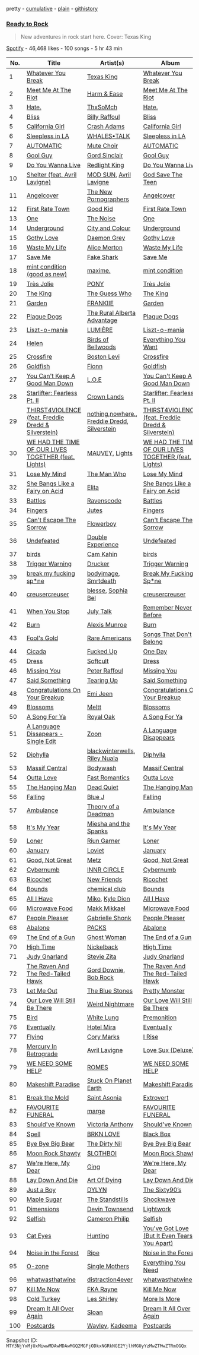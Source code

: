 pretty - [cumulative](/playlists/cumulative/37i9dQZF1DX34lqLRYWFxq.md) - [plain](/playlists/plain/37i9dQZF1DX34lqLRYWFxq) - [githistory](https://github.githistory.xyz/mackorone/spotify-playlist-archive/blob/main/playlists/plain/37i9dQZF1DX34lqLRYWFxq)

### [Ready to Rock](https://open.spotify.com/playlist/37i9dQZF1DX34lqLRYWFxq)

> New adventures in rock start here\. Cover: Texas King

[Spotify](https://open.spotify.com/user/spotify) - 46,468 likes - 100 songs - 5 hr 43 min

| No. | Title | Artist(s) | Album | Length |
|---|---|---|---|---|
| 1 | [Whatever You Break](https://open.spotify.com/track/2lbbnBFUI01HUt8P2zwohA) | [Texas King](https://open.spotify.com/artist/55GkrWxCOER93qGLMiX2cj) | [Whatever You Break](https://open.spotify.com/album/1yAcgprQYnkpyVHLSRWweb) | 3:06 |
| 2 | [Meet Me At The Riot](https://open.spotify.com/track/0NP5LPoZBL3MynRu4wr7Gc) | [Harm & Ease](https://open.spotify.com/artist/7stwxqlCn51u4VR5XVgZTE) | [Meet Me At The Riot](https://open.spotify.com/album/3NiXPd6taHn0fshOw9dIgJ) | 2:56 |
| 3 | [Hate.](https://open.spotify.com/track/2XynYulas10Wmef4Gqrxw9) | [ThxSoMch](https://open.spotify.com/artist/4MvZhE1iuzttcoyepkpfdF) | [Hate.](https://open.spotify.com/album/58Wux1agKhGHX31vtdmKsV) | 2:14 |
| 4 | [Bliss](https://open.spotify.com/track/1v0PrbGuumgytx0OTUbE06) | [Billy Raffoul](https://open.spotify.com/artist/5gw5ANPCVcxU0maLiGRzzP) | [Bliss](https://open.spotify.com/album/3AC9w8ZS4iERfDJ0JmG2zh) | 2:24 |
| 5 | [California Girl](https://open.spotify.com/track/4NSvVWoMswmJpMpSbgipYX) | [Crash Adams](https://open.spotify.com/artist/6d8NscVVbeMVINZwJDOoN5) | [California Girl](https://open.spotify.com/album/7tT8MODPGpzEShsgFUBA6q) | 2:53 |
| 6 | [Sleepless in LA](https://open.spotify.com/track/5smcvyj3S60f1HHhmPTfrL) | [WHALES•TALK](https://open.spotify.com/artist/0CqDdSmQpezWGxxjvDGzqT) | [Sleepless in LA](https://open.spotify.com/album/6gHBSearYTlqsuXs6rP5M2) | 3:15 |
| 7 | [AUTOMATIC](https://open.spotify.com/track/3npR6Dg8NmwbEW9gU7jGCX) | [Mute Choir](https://open.spotify.com/artist/3gpigA0gozgJpoFVyhVUPu) | [AUTOMATIC](https://open.spotify.com/album/5qEofzKKcDkOe2mcThqUco) | 2:33 |
| 8 | [Gool Guy](https://open.spotify.com/track/4Sm7WNPdK8bkOIudxbD3Ny) | [Gord Sinclair](https://open.spotify.com/artist/4AD76XYQxGZm4Rn7t6I2Ec) | [Gool Guy](https://open.spotify.com/album/6qD1pQ2Fpd1T5nbMG3x2ai) | 2:50 |
| 9 | [Do You Wanna Live](https://open.spotify.com/track/1PLlOxeoh4rOQgMBT1CKX6) | [Redlight King](https://open.spotify.com/artist/6hha7AM7ao3kNpN0VwOXgD) | [Do You Wanna Live](https://open.spotify.com/album/72JWveIevyXdJmNMyyivUd) | 3:11 |
| 10 | [Shelter \(feat\. Avril Lavigne\)](https://open.spotify.com/track/62pC4mgtn2CwTxEHVbCCvn) | [MOD SUN](https://open.spotify.com/artist/3u2R8st1bb6zfBqNWceRXG), [Avril Lavigne](https://open.spotify.com/artist/0p4nmQO2msCgU4IF37Wi3j) | [God Save The Teen](https://open.spotify.com/album/2nGoq5bReMW1NvKsbjoCBw) | 3:10 |
| 11 | [Angelcover](https://open.spotify.com/track/2OMmR7z317VmvoVAP2dq2i) | [The New Pornographers](https://open.spotify.com/artist/4mO4aGO6u29UyR6XLZR9XW) | [Angelcover](https://open.spotify.com/album/0p4PQzcnWzvXRUQZE5CnED) | 3:30 |
| 12 | [First Rate Town](https://open.spotify.com/track/1P59E9uaeejHQ5xu0EG4p6) | [Good Kid](https://open.spotify.com/artist/38SKxCyfrmNWqWunb9wGHP) | [First Rate Town](https://open.spotify.com/album/1rN2JouSer5jxdKU1J5SIf) | 2:02 |
| 13 | [One](https://open.spotify.com/track/6KLkrzcPUyYMHtnwBduJLs) | [The Noise](https://open.spotify.com/artist/7kMlhdJrOP9Q1yQngmELcP) | [One](https://open.spotify.com/album/4Nivk78n58HOcZkWjaxjEi) | 2:24 |
| 14 | [Underground](https://open.spotify.com/track/1yjsa9lWFeBPRNJbjGgmfV) | [City and Colour](https://open.spotify.com/artist/74gcBzlQza1bSfob90yRhR) | [Underground](https://open.spotify.com/album/0I7IPohZdSKzNW3I5wRvcc) | 3:56 |
| 15 | [Gothy Love](https://open.spotify.com/track/2ftKhY2XffWAubmeUwA90g) | [Daemon Grey](https://open.spotify.com/artist/5JCa4aQDrKf3nFxPfJ34Sv) | [Gothy Love](https://open.spotify.com/album/1JiTdsp77ag8m8B42H36Ps) | 4:12 |
| 16 | [Waste My Life](https://open.spotify.com/track/3jLMVF5HDdh10eAi8DgiHD) | [Alice Merton](https://open.spotify.com/artist/7f0OLhGgBMX9fUjm1dcPip) | [Waste My Life](https://open.spotify.com/album/4Xt5HkbBZXyBGDomKr3gvG) | 2:40 |
| 17 | [Save Me](https://open.spotify.com/track/2nQEWPerAzSectCsU0NfHB) | [Fake Shark](https://open.spotify.com/artist/08towIgJNrFi0yAuyVXFBF) | [Save Me](https://open.spotify.com/album/72eqbl8KXZPPswnccwuI5l) | 2:55 |
| 18 | [‎mint ‎condition \(‎good ‎as ‎new\)](https://open.spotify.com/track/6MwqWsbeIZu4j2JNT4GjeN) | [maxime.](https://open.spotify.com/artist/4jd8Wp3Os5tXFV0NYm1570) | [‎mint ‎condition](https://open.spotify.com/album/1jboFFMPdvWimrI3ndqofk) | 2:17 |
| 19 | [Très Jolie](https://open.spotify.com/track/6OSLXDeYBpWr9gYyT8z4So) | [PONY](https://open.spotify.com/artist/31kZNy2FQoUD4V8LUr9exv) | [Très Jolie](https://open.spotify.com/album/52eph7Xq39vIhwT65uNNn3) | 3:08 |
| 20 | [The King](https://open.spotify.com/track/0Uz8mMqszbxBELP66p4s94) | [The Guess Who](https://open.spotify.com/artist/0cQuYRSzlItquYxsQKDvVc) | [The King](https://open.spotify.com/album/3mKSUd5qmhRQJJfteYYsj6) | 5:34 |
| 21 | [Garden](https://open.spotify.com/track/0YPmaySI03YO1tQfDCQVSK) | [FRANKIIE](https://open.spotify.com/artist/0iZJ9pd8Ld6jzdPYEXegYD) | [Garden](https://open.spotify.com/album/7GvDDUMqVBZDhc0ZnNosIl) | 3:21 |
| 22 | [Plague Dogs](https://open.spotify.com/track/6VPkaVBAQsgJHSiZypAgmk) | [The Rural Alberta Advantage](https://open.spotify.com/artist/0v6gOfGBclTSGu6agfXb23) | [Plague Dogs](https://open.spotify.com/album/0cXG2AYKEnl44K1vVFLU8W) | 4:11 |
| 23 | [Liszt\-o\-mania](https://open.spotify.com/track/0LDmsCvLrGpfG9SAbowV48) | [LUMIÈRE](https://open.spotify.com/artist/4ANqTWPfihrjaz66YFykwX) | [Liszt\-o\-mania](https://open.spotify.com/album/5w4DdS6fdUPYsnXWodgy9x) | 3:52 |
| 24 | [Helen](https://open.spotify.com/track/346NOmo5mIW6qXDzXTbN5Y) | [Birds of Bellwoods](https://open.spotify.com/artist/3ZtRAJvBArlocyjPbm4Lvr) | [Everything You Want](https://open.spotify.com/album/2G4KIBuJnEqdA1pMmHkIEy) | 3:35 |
| 25 | [Crossfire](https://open.spotify.com/track/7DCy072yus5XuBaQmTPbGJ) | [Boston Levi](https://open.spotify.com/artist/79vEuP80p1FF0eoM7WzNiM) | [Crossfire](https://open.spotify.com/album/7oPE77KdN13utx2kqkYut1) | 3:46 |
| 26 | [Goldfish](https://open.spotify.com/track/6NnSXQbwQEEc224TjftXya) | [Fionn](https://open.spotify.com/artist/4bfOiCE7XrhrTa94KTwXxt) | [Goldfish](https://open.spotify.com/album/6S6gqcWWRledJ24fK2B4cR) | 2:35 |
| 27 | [You Can't Keep A Good Man Down](https://open.spotify.com/track/1tyGH5UTbP3GwOlvfGUqVZ) | [L.O.E](https://open.spotify.com/artist/1ZiVFdUAwVyLbSdESEL1Zb) | [You Can't Keep A Good Man Down](https://open.spotify.com/album/45puVkAAJGun3FnzG4TiL5) | 4:10 |
| 28 | [Starlifter: Fearless Pt\. II](https://open.spotify.com/track/6wcnYkDq91jJIZqzwDuenk) | [Crown Lands](https://open.spotify.com/artist/0MnazDWzh4tAnT5y4vWZFr) | [Starlifter: Fearless Pt\. II](https://open.spotify.com/album/6W6Wrc6AeBvwbutpiof0v6) | 18:22 |
| 29 | [THIRST4VIOLENCE \(feat\. Freddie Dredd & Silverstein\)](https://open.spotify.com/track/6fQaD9UaCJPLceCxfS8fpH) | [nothing,nowhere.](https://open.spotify.com/artist/7FngGIEGgN3Iwauw1MvO4P), [Freddie Dredd](https://open.spotify.com/artist/0dlDsD7y6ccmDm8tuWCU6F), [Silverstein](https://open.spotify.com/artist/1Tsag5J854qxeOo2apszug) | [THIRST4VIOLENCE \(feat\. Freddie Dredd & Silverstein\)](https://open.spotify.com/album/2GNIxRwMShUPGVw5eWl3OC) | 2:19 |
| 30 | [WE HAD THE TIME OF OUR LIVES TOGETHER \(feat\. Lights\)](https://open.spotify.com/track/2cu3IGX95aQHpIhXrUF8Ew) | [MAUVEY](https://open.spotify.com/artist/6AdFoQsWjrVfWwi4BWYXCH), [Lights](https://open.spotify.com/artist/5pdyjBIaY5o1yOyexGIUc6) | [WE HAD THE TIME OF OUR LIVES TOGETHER \(feat\. Lights\)](https://open.spotify.com/album/0elgtPY7cJINxobsCW7lz5) | 2:58 |
| 31 | [Lose My Mind](https://open.spotify.com/track/4ynjpbhDHdIfp9BCdAVyJf) | [The Man Who](https://open.spotify.com/artist/1wLFDPkWkMl7bNZvhmhxsG) | [Lose My Mind](https://open.spotify.com/album/2smSScm0nof8aR5qhof3la) | 3:49 |
| 32 | [She Bangs Like a Fairy on Acid](https://open.spotify.com/track/4e2Jje6I9Y5hJVCg7QPnIv) | [Elita](https://open.spotify.com/artist/7ApzfFN0BmeeVJPsQBReRv) | [She Bangs Like a Fairy on Acid](https://open.spotify.com/album/1ZihE7uvcauy0odKAIJCY4) | 2:55 |
| 33 | [Battles](https://open.spotify.com/track/2isshkJwDJsYkn26GxKQLD) | [Ravenscode](https://open.spotify.com/artist/3NWaix6Tlb7dFlJybjAO7Z) | [Battles](https://open.spotify.com/album/0lXPgEhgsyW61CXTswVKmD) | 3:39 |
| 34 | [Fingers](https://open.spotify.com/track/0JEAbnqqBQDn6HxsaAX0UQ) | [Jutes](https://open.spotify.com/artist/53fzjsJnjEKkA6TdncuIM4) | [Fingers](https://open.spotify.com/album/16w6Jq1AsyMwv0ea3pNyzy) | 2:26 |
| 35 | [Can't Escape The Sorrow](https://open.spotify.com/track/1mBV0Rz4Idy7i0oi3DRVlB) | [Flowerboy](https://open.spotify.com/artist/10HyhQTjkmDpWBpaUgO2GS) | [Can't Escape The Sorrow](https://open.spotify.com/album/6ly2ukUbf2petxg77aVxol) | 2:39 |
| 36 | [Undefeated](https://open.spotify.com/track/7DB6pE9vaginlIr5EswRvF) | [Double Experience](https://open.spotify.com/artist/0xGNws7b5XGjcPiKrM5iSm) | [Undefeated](https://open.spotify.com/album/6NDq2o0OHGBembOOvkQFow) | 3:36 |
| 37 | [birds](https://open.spotify.com/track/4QfpUdVYrK4oty2CpKxpA3) | [Cam Kahin](https://open.spotify.com/artist/1RZPdKEZaw9Mz2r0HNYiSw) | [birds](https://open.spotify.com/album/7F5PY8X0JQQdHnyyKNTHft) | 4:34 |
| 38 | [Trigger Warning](https://open.spotify.com/track/0fG9brD4I1ouTnfupzT6Yl) | [Drucker](https://open.spotify.com/artist/5Zl9VaZUCcLF64614o1Zks) | [Trigger Warning](https://open.spotify.com/album/4nmJPlGgV2fkrsie1W1vrq) | 2:35 |
| 39 | [break my fucking sp\*ne](https://open.spotify.com/track/7vyHpbXbEj6rfTJutjriIS) | [bodyimage](https://open.spotify.com/artist/7pn8MYeH0VgKGDnYAiS7Pg), [Smrtdeath](https://open.spotify.com/artist/4NYeChhB65zL0ywl4rHmSk) | [Break My Fucking Sp\*ne](https://open.spotify.com/album/1C5bWd0TYGOkEbfRfX0OAo) | 2:27 |
| 40 | [creusercreuser](https://open.spotify.com/track/6SGNMZl1YURiOVxiYyZZuZ) | [blesse](https://open.spotify.com/artist/5MGjRHDmuH8M7tuk7NVmge), [Sophia Bel](https://open.spotify.com/artist/6WJnpSVDynCWGrhJcSQIm6) | [creusercreuser](https://open.spotify.com/album/7KjYrwYCXeAOnHZrl0iOCP) | 4:17 |
| 41 | [When You Stop](https://open.spotify.com/track/4lu7jm5pq8H9kOYrJkXR9b) | [July Talk](https://open.spotify.com/artist/3EaMbsBlExxNxLvTJcZvDq) | [Remember Never Before](https://open.spotify.com/album/72uKcGYgxFDS0suNyqq2LU) | 3:20 |
| 42 | [Burn](https://open.spotify.com/track/6UhTcphGFjBnbkfMD4u8db) | [Alexis Munroe](https://open.spotify.com/artist/6yBtoVjaVbLRaxnxlepboB) | [Burn](https://open.spotify.com/album/7c3JgRXjeSYbqjtyW9Xdae) | 3:33 |
| 43 | [Fool's Gold](https://open.spotify.com/track/5zH7OORpJSL6rM9JNlFhn5) | [Rare Americans](https://open.spotify.com/artist/0e5Rda7VQAY786739xp0Jt) | [Songs That Don't Belong](https://open.spotify.com/album/78G4G2UaOnJm2PZxWUqIna) | 3:03 |
| 44 | [Cicada](https://open.spotify.com/track/1G2JfPGXBbVgVnBtk0ToxD) | [Fucked Up](https://open.spotify.com/artist/05C3EDw4Rf0qMhrdjFKncL) | [One Day](https://open.spotify.com/album/3hMj3XLQTq6irh3C0U1HdD) | 4:29 |
| 45 | [Dress](https://open.spotify.com/track/1W5VCQ2rBjMBc1ePhXLReP) | [Softcult](https://open.spotify.com/artist/13pYXGtaLO9d06VrXX4Aw0) | [Dress](https://open.spotify.com/album/1XwMDs9UWnVkPVx4KVuYys) | 3:26 |
| 46 | [Missing You](https://open.spotify.com/track/04fHMEmxrO9LBb1i9ZMigP) | [Peter Raffoul](https://open.spotify.com/artist/57Y46IQXUoP3ytP9Wm2xRM) | [Missing You](https://open.spotify.com/album/3D79TQYaOHTbhR4oPR9mUB) | 2:45 |
| 47 | [Said Something](https://open.spotify.com/track/6yDkjtAMcjaIqLH7xveQ6c) | [Tearing Up](https://open.spotify.com/artist/3ruTlj7RtuWtgWKUIZVxV5) | [Said Something](https://open.spotify.com/album/4mFPRhfup8vUuolFxHRWrc) | 2:55 |
| 48 | [Congratulations On Your Breakup](https://open.spotify.com/track/6bELAHSqUKcVER7yMAyylW) | [Emi Jeen](https://open.spotify.com/artist/5DqyShofFQi6ZEkHEMFLXf) | [Congratulations On Your Breakup](https://open.spotify.com/album/1jkwK0FOwc3453D5qJIvPO) | 2:47 |
| 49 | [Blossoms](https://open.spotify.com/track/35mGoqObgsLbl91JQVYHic) | [Meltt](https://open.spotify.com/artist/2iHrc69sZgyWFBAhLpS3oH) | [Blossoms](https://open.spotify.com/album/7fOvf5sNEotM0QBW5dfFQs) | 3:25 |
| 50 | [A Song For Ya](https://open.spotify.com/track/68zrgVzaX5jgzy3D3ahHD5) | [Royal Oak](https://open.spotify.com/artist/1BUiRfYYpTt8Y7dv9gGN7B) | [A Song For Ya](https://open.spotify.com/album/5k6atP9bToH8DdzO5bmI5U) | 3:13 |
| 51 | [A Language Dissapears \- Single Edit](https://open.spotify.com/track/7LrAeGqcAy9o7m5OjQVwU4) | [Zoon](https://open.spotify.com/artist/1kGt1OwoeqO8aaTBB3TfiC) | [A Language Disappears](https://open.spotify.com/album/6RuHa5z7lsZnAFuHrCdweD) | 3:07 |
| 52 | [Diphylla](https://open.spotify.com/track/1jNId5sHvZtFLtcPEgrKkN) | [blackwinterwells](https://open.spotify.com/artist/4tF39UYlbBLqTo5JK3qX1u), [Riley Nuala](https://open.spotify.com/artist/2jrvAHUR5iHtkAD0YSuByG) | [Diphylla](https://open.spotify.com/album/5Axz1hJ1I2590HaQzc6IhB) | 3:33 |
| 53 | [Massif Central](https://open.spotify.com/track/4exGmZI0X6XaBaEIJJ68vz) | [Bodywash](https://open.spotify.com/artist/7mpsiMuz8gkLsEg8WVDQq7) | [Massif Central](https://open.spotify.com/album/2dVYodzgAmNCC7OrW4vktU) | 3:06 |
| 54 | [Outta Love](https://open.spotify.com/track/2mgxfEz7wo9TiwBjCr4GMH) | [Fast Romantics](https://open.spotify.com/artist/2A0s0vRWHl5XyWpdzM36RT) | [Outta Love](https://open.spotify.com/album/26FExqNSZPG4lOGm8ccGZt) | 4:18 |
| 55 | [The Hanging Man](https://open.spotify.com/track/6m1LNQH0LpkDRetOPzWue8) | [Dead Quiet](https://open.spotify.com/artist/5zNDL3ziMKzDJ73D5jZYXS) | [The Hanging Man](https://open.spotify.com/album/3Li5rfmoEs7wU4mn59RkeD) | 5:45 |
| 56 | [Falling](https://open.spotify.com/track/4cHdpfPHJVnNyE7NJTVYlp) | [Blue J](https://open.spotify.com/artist/1Y5uGcgo7QMWxMtWIXtZCH) | [Falling](https://open.spotify.com/album/3HOvDwGzzHWKlvGpPimp9z) | 4:26 |
| 57 | [Ambulance](https://open.spotify.com/track/5YWjjonpichJ9BPDjzBwBt) | [Theory of a Deadman](https://open.spotify.com/artist/74eX4C98E4FCrAMl39qRsJ) | [Ambulance](https://open.spotify.com/album/4MzAmsn2lpwi0NkYtXlJdZ) | 3:27 |
| 58 | [It's My Year](https://open.spotify.com/track/1gegPAUUeSR2waLQ3YuUT2) | [Miesha and the Spanks](https://open.spotify.com/artist/1pByG4lN7gH4mkcCThBj6j) | [It's My Year](https://open.spotify.com/album/4DQqqsHmPELRbUZKFHmORv) | 2:55 |
| 59 | [Loner](https://open.spotify.com/track/1umtxmuiIr1FeflSHqxXcV) | [Riun Garner](https://open.spotify.com/artist/3dL6tboQBwjaIWIxNldpFR) | [Loner](https://open.spotify.com/album/1FCGbcjsANGhzsQj3JqHO3) | 3:03 |
| 60 | [January](https://open.spotify.com/track/3EAOQqsj22CuKtTvmPpKC1) | [Loviet](https://open.spotify.com/artist/2oULrQuWXhDGUEBtWQPiA9) | [January](https://open.spotify.com/album/4ADN9dF6lAY3saVz1hFPWu) | 4:36 |
| 61 | [Good, Not Great](https://open.spotify.com/track/3zvMFAqQcj15wStwFVkpHe) | [Metz](https://open.spotify.com/artist/18TNVFTJ6WfeicsMRrdJHI) | [Good, Not Great](https://open.spotify.com/album/3Y48QyXD7ZQBDzbGjtcQeU) | 2:07 |
| 62 | [Cybernumb](https://open.spotify.com/track/2ZWul0xOlfGRKf6413U2g9) | [INNR CIRCLE](https://open.spotify.com/artist/1k39NA9nBk3NZac0fPLw6F) | [Cybernumb](https://open.spotify.com/album/0izivztqlsTLAGwoHTeVRu) | 3:15 |
| 63 | [Ricochet](https://open.spotify.com/track/0JlqCj8qRtUSUsrMvVpszW) | [New Friends](https://open.spotify.com/artist/7aHNy2bjgGqOeFqUZ1shgb) | [Ricochet](https://open.spotify.com/album/6DxrVhCsvW24hSrP94FZLQ) | 2:57 |
| 64 | [Bounds](https://open.spotify.com/track/3u2gVMfuOJWi4MF8mh4nof) | [chemical club](https://open.spotify.com/artist/1J4KMCREAODEtqsexXWbeN) | [Bounds](https://open.spotify.com/album/2GmeIjqLRMB2wpn0z5hLd9) | 3:27 |
| 65 | [All I Have](https://open.spotify.com/track/1RWM1cbjpZkePBkFYgfI9P) | [Miko](https://open.spotify.com/artist/5asP5PYlJdyHHpFdVAw9kn), [Kyle Dion](https://open.spotify.com/artist/5qfkUSH3ip5dD2eEPhjkT3) | [All I Have](https://open.spotify.com/album/1qeuBrPJGk6XMqWoMQV98B) | 2:22 |
| 66 | [Microwave Food](https://open.spotify.com/track/2ZdLL9ok9kpiE4t0R9sOqv) | [Makk Mikkael](https://open.spotify.com/artist/6L9Z6BUMctKFJPqfTdrpDs) | [Microwave Food](https://open.spotify.com/album/6DJcpUuwjIRMXrrRHLaBa7) | 2:08 |
| 67 | [People Pleaser](https://open.spotify.com/track/3z9huDY5jtnauzogxSfEvH) | [Gabrielle Shonk](https://open.spotify.com/artist/5Vj7LABYdzz3ZBt1EhDIoQ) | [People Pleaser](https://open.spotify.com/album/5qr60lWY4OwoM8srEGfLsm) | 3:09 |
| 68 | [Abalone](https://open.spotify.com/track/4OGBU3agg96CA483Q280FP) | [PACKS](https://open.spotify.com/artist/1ZgzpPiODfKa4B9Fkw1dWm) | [Abalone](https://open.spotify.com/album/00V1SgynYEv6OjsLOUo5mT) | 2:06 |
| 69 | [The End of a Gun](https://open.spotify.com/track/4RKEDtUTGhs7nQ03Rfivre) | [Ghost Woman](https://open.spotify.com/artist/4IEpQR24sUgq6BQw2MdZIy) | [The End of a Gun](https://open.spotify.com/album/70rkaCnr4L6z93kzeVjYGI) | 2:56 |
| 70 | [High Time](https://open.spotify.com/track/31fVD0q2ooBFCa2DT3PjBr) | [Nickelback](https://open.spotify.com/artist/6deZN1bslXzeGvOLaLMOIF) | [High Time](https://open.spotify.com/album/00neLJxSSvcyqcy97jviyn) | 3:54 |
| 71 | [Judy Gnarland](https://open.spotify.com/track/1Wy3EOJ8GrXC1XuYfdNJBk) | [Stevie Zita](https://open.spotify.com/artist/799k56wbyqhZaDazBF8bNY) | [Judy Gnarland](https://open.spotify.com/album/6KmgHZ5aSYu1gS807MYQ3K) | 2:52 |
| 72 | [The Raven And The Red\-Tailed Hawk](https://open.spotify.com/track/1Llb0fVHFFlCRHUFz7rHJd) | [Gord Downie](https://open.spotify.com/artist/0hhEcYduSsklQIaMFAgaMc), [Bob Rock](https://open.spotify.com/artist/5gxuCnnGw2WIj5LHKDVueg) | [The Raven And The Red\-Tailed Hawk](https://open.spotify.com/album/68y1voli462ztXQKzDj5rA) | 4:38 |
| 73 | [Let Me Out](https://open.spotify.com/track/4IUZViuv8cdwJPw1IdmpIG) | [The Blue Stones](https://open.spotify.com/artist/5VPCIIfZPK8KPsgz4jmOEC) | [Pretty Monster](https://open.spotify.com/album/3UqBWziPrsp5pXDR2cJI2P) | 3:12 |
| 74 | [Our Love Will Still Be There](https://open.spotify.com/track/00XtGg6iaLXUAA0mbb95OT) | [Weird Nightmare](https://open.spotify.com/artist/2dRm7hmP96rgIGGGX1wiLc) | [Our Love Will Still Be There](https://open.spotify.com/album/2dyN4wNme6xJwMR5O1GeSU) | 4:09 |
| 75 | [Bird](https://open.spotify.com/track/3VJ5OHIiVjvxj7vN3SlbFd) | [White Lung](https://open.spotify.com/artist/2iT2Fmot4VzWgdOTgp3j9M) | [Premonition](https://open.spotify.com/album/2GOtfNmU1wjE1JkTdL7ylu) | 3:15 |
| 76 | [Eventually](https://open.spotify.com/track/2fFpU6lEu15a0dL97rJ6a8) | [Hotel Mira](https://open.spotify.com/artist/7hd3XnjENIMw13Dmn8hEYw) | [Eventually](https://open.spotify.com/album/60tbFyjRRbVb9oRn4UtEn4) | 2:48 |
| 77 | [Flying](https://open.spotify.com/track/3fE2H9LQZz5emvUBEmJxhN) | [Cory Marks](https://open.spotify.com/artist/17pJAHDfdLvGuUwl2DkEgv) | [I Rise](https://open.spotify.com/album/3V2eGIrc75Rp8BNO7QkBAJ) | 3:09 |
| 78 | [Mercury In Retrograde](https://open.spotify.com/track/5myAAZYPPELEl2aiGoW0sx) | [Avril Lavigne](https://open.spotify.com/artist/0p4nmQO2msCgU4IF37Wi3j) | [Love Sux \(Deluxe\)](https://open.spotify.com/album/6RmbogR9qpWasS4ZNa7cuK) | 2:09 |
| 79 | [WE NEED SOME HELP](https://open.spotify.com/track/3YIyKhcLMfrO5zRMcFFnBk) | [ROMES](https://open.spotify.com/artist/4b3MzzOReTrle64Pxc1r9g) | [WE NEED SOME HELP](https://open.spotify.com/album/7siEe1fqtHDnqHribtTFbb) | 2:59 |
| 80 | [Makeshift Paradise](https://open.spotify.com/track/1S8oQurfhmDFyzmWODOF1d) | [Stuck On Planet Earth](https://open.spotify.com/artist/1SFdaY4s5BAQMk2X7YIhAS) | [Makeshift Paradise](https://open.spotify.com/album/4sRT6Ay4AtKae9mW6amj7A) | 3:15 |
| 81 | [Break the Mold](https://open.spotify.com/track/5hjvbLXLfNgRmylohmmSy7) | [Saint Asonia](https://open.spotify.com/artist/6Fwq3TDWpMhcL1KTKVQiI8) | [Extrovert](https://open.spotify.com/album/716AG0CLrpw0sP54u1aWvy) | 2:59 |
| 82 | [FAVOURITE FUNERAL](https://open.spotify.com/track/61iQ64DSDaBvogsgbK3cu3) | [margø](https://open.spotify.com/artist/2yClxSQHoqAeiYVhafSWKU) | [FAVOURITE FUNERAL](https://open.spotify.com/album/7pJXlbGE6Kb2jyF6vc9e4E) | 3:18 |
| 83 | [Should've Known](https://open.spotify.com/track/4nresNbETCAa88JrG8uK9e) | [Victoria Anthony](https://open.spotify.com/artist/0x0iGXZc5qI9edbL1qNCdx) | [Should've Known](https://open.spotify.com/album/3miEwxBcJvBLqda3nwhSXD) | 2:44 |
| 84 | [Spell](https://open.spotify.com/track/4Un8vcXds1r5WuRknRlycI) | [BRKN LOVE](https://open.spotify.com/artist/2Hkg1gn2Hpar1sVP8adtNp) | [Black Box](https://open.spotify.com/album/6FWVzZ70IkIbYjySKrThTI) | 3:37 |
| 85 | [Bye Bye Big Bear](https://open.spotify.com/track/6nSd7gG3KWFqG7Za17Jna2) | [The Dirty Nil](https://open.spotify.com/artist/2mGENPk4M4jtaf5D7fDi98) | [Bye Bye Big Bear](https://open.spotify.com/album/79PfNXhYhRSo8mLST2gSti) | 2:56 |
| 86 | [Moon Rock Shawty](https://open.spotify.com/track/5QIhnElSIr6PY6bslsFDjf) | [$LOTHBOI](https://open.spotify.com/artist/6pqww89mdTNMrYjqcCzi1x) | [Moon Rock Shawty](https://open.spotify.com/album/5jupYgTQVBZFFx2UVUUs0Q) | 2:40 |
| 87 | [We're Here, My Dear](https://open.spotify.com/track/28v1fbsigBUdGn0Lhcef1N) | [Ging](https://open.spotify.com/artist/4140hprCX3y5AHFsZ2Tqe5) | [We're Here, My Dear](https://open.spotify.com/album/4naOlfjveUWgj2Rwha6VDx) | 3:41 |
| 88 | [Lay Down And Die](https://open.spotify.com/track/6qWeuAOPnNQSXVAOMQmvAX) | [Art Of Dying](https://open.spotify.com/artist/28DlNBW2UlEVVgTuCcYtTe) | [Lay Down And Die](https://open.spotify.com/album/5f2DADFOlyvJWTZJqgxAL8) | 4:25 |
| 89 | [Just a Boy](https://open.spotify.com/track/0HL2BZqdCwVO19FaUGylu5) | [DYLYN](https://open.spotify.com/artist/3hOdLrtKdSs3AEuwcR7ses) | [The Sixty90’s](https://open.spotify.com/album/52OLN3MpGAVuwOA2nmxXW6) | 3:48 |
| 90 | [Maple Sugar](https://open.spotify.com/track/7eeAv01c74I3zXj30kaxNj) | [The Standstills](https://open.spotify.com/artist/2OCAyLpPne0X14kjvE535s) | [Shockwave](https://open.spotify.com/album/2ZhGbMA4w3mCamgFzKGokR) | 3:25 |
| 91 | [Dimensions](https://open.spotify.com/track/02uDync49349yroxMRqrEE) | [Devin Townsend](https://open.spotify.com/artist/6uejjWIOshliv2Ho0OJAQN) | [Lightwork](https://open.spotify.com/album/6qjb8ZypDxCCIZUKYwjYlL) | 5:23 |
| 92 | [Selfish](https://open.spotify.com/track/6kuqMEbbaEeID36L1LmX5M) | [Cameron Philip](https://open.spotify.com/artist/4gRQ0ZBG8Hl1gQ9MPIjohH) | [Selfish](https://open.spotify.com/album/50erm7QPqCdPOXQg0tRYxt) | 2:57 |
| 93 | [Cat Eyes](https://open.spotify.com/track/6TfZzWT4cEobqCI3KiifjL) | [Hunting](https://open.spotify.com/artist/0pJVUlaIt2GERlYDQD9anR) | [You've Got Love \(But It Even Tears You Apart\)](https://open.spotify.com/album/60nFJ6n4RdQF4gcf1ii45t) | 3:04 |
| 94 | [Noise in the Forest](https://open.spotify.com/track/5jYpmSMc0KWcj8I2StBaNf) | [Ripe](https://open.spotify.com/artist/19lQ2rJLlP71FOKESiMNJT) | [Noise in the Forest](https://open.spotify.com/album/5RmlPHpfwvI64T3tXk5crf) | 3:28 |
| 95 | [O\-zone](https://open.spotify.com/track/1ynjBf2AZaHlTvmzTMnJ93) | [Single Mothers](https://open.spotify.com/artist/2FW1jqwbJgwWT8hTWHgBrq) | [Everything You Need](https://open.spotify.com/album/4c00zGr7m0f7TgWUPiCfzS) | 2:54 |
| 96 | [whatwasthatwine](https://open.spotify.com/track/7JOITu06XKIgKq8Cs3tM5H) | [distraction4ever](https://open.spotify.com/artist/7thbB90E6B9E50WqGJlcSh) | [whatwasthatwine](https://open.spotify.com/album/4r5raINIASmps1EZ090fio) | 4:01 |
| 97 | [Kill Me Now](https://open.spotify.com/track/4WNmQaFqd3FGqQSX9ReaIu) | [FKA Rayne](https://open.spotify.com/artist/39ONBEBBOmsAwyANl4tsPt) | [Kill Me Now](https://open.spotify.com/album/0LKlnmeznPsNwd6NtdabNe) | 2:25 |
| 98 | [Cold Turkey](https://open.spotify.com/track/4ZsIidihgiyDrMnNlaqeBT) | [Les Shirley](https://open.spotify.com/artist/2ap4aQ8MTn4TizEKDUDEer) | [More Is More](https://open.spotify.com/album/7dyUmRuDiu9hoOnGnUick7) | 3:00 |
| 99 | [Dream It All Over Again](https://open.spotify.com/track/7fhZv3xugIuP7LBUlrmUvf) | [Sloan](https://open.spotify.com/artist/1ahN3WDDULKaAQs7ZUrGNP) | [Dream It All Over Again](https://open.spotify.com/album/54lXES6xC4gcayJuH1nHd9) | 3:07 |
| 100 | [Postcards](https://open.spotify.com/track/3c7NWOqdIkk0stoYxYl1uG) | [Wayley](https://open.spotify.com/artist/4veqtAYLEOwcd5osGcwmE3), [Kadeema](https://open.spotify.com/artist/4uPj13l69hBlVVAs5OjQXw) | [Postcards](https://open.spotify.com/album/07M4xcrAyCfYxAwVdQUxHO) | 3:23 |

Snapshot ID: `MTY3NjYxMjUxMiwwMDAwMDAwMGQ2MGFjODkxNGRkNGE2YjlhMGUyYzMwZTMwZTRmOGQx`
